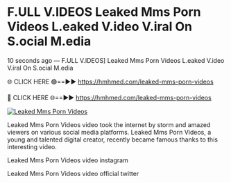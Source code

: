 # F.ULL V.IDEOS Leaked Mms Porn Videos L.eaked V.ideo V.iral On S.ocial M.edia

10 seconds ago — F.ULL V.IDEOS] Leaked Mms Porn Videos L.eaked V.ideo V.iral On S.ocial M.edia

🌐 CLICK HERE 🟢==►► https://hmhmed.com/leaked-mms-porn-videos

🔴 CLICK HERE 🌐==►► https://hmhmed.com/leaked-mms-porn-videos

[![Leaked Mms Porn Videos](https://i.imgur.com/dJHk4Zq.gif)](https://hmhmed.com/leaked-mms-porn-videos)

Leaked Mms Porn Videos video took the internet by storm and amazed viewers on various social media platforms. Leaked Mms Porn Videos, a young and talented digital creator, recently became famous thanks to this interesting video.

Leaked Mms Porn Videos video instagram

Leaked Mms Porn Videos video official twitter